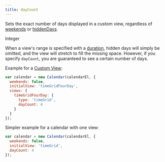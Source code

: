 ```yaml
---
title: dayCount
---
```


Sets the exact number of days displayed in a custom view, regardless of [weekends](weekends) or [hiddenDays](hiddenDays).

<div class='spec' markdown='1'>
Integer
</div>

When a view's range is specified with a [duration](duration), hidden days will simply be omitted, and the view will stretch to fill the missing space. However, if you specify `dayCount`, you are guaranteed to see a certain number of days.

Example for a [Custom View](custom-view-with-settings):

```js
var calendar = new Calendar(calendarEl, {
  weekends: false,
  initialView: 'timeGridFourDay',
  views: {
    timeGridFourDay: {
      type: 'timeGrid',
      dayCount: 4
    }
  }
});
```

Simpler example for a calendar with one view:

```js
var calendar = new Calendar(calendarEl, {
  weekends: false,
  initialView: 'timeGrid',
  dayCount: 4
});
```

